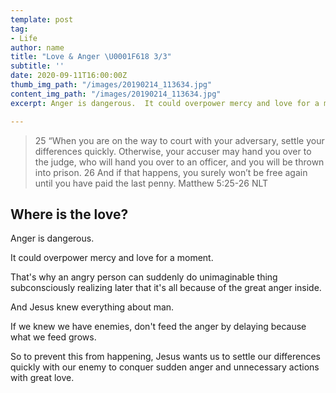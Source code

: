```yaml
---
template: post
tag:
- Life
author: name
title: "Love & Anger \U0001F618 3/3"
subtitle: ''
date: 2020-09-11T16:00:00Z
thumb_img_path: "/images/20190214_113634.jpg"
content_img_path: "/images/20190214_113634.jpg"
excerpt: Anger is dangerous.  It could overpower mercy and love for a moment.

---
```

> 25 “When you are on the way to court with your adversary, settle your differences quickly. Otherwise, your accuser may hand you over to the judge, who will hand you over to an officer, and you will be thrown into prison. 26 And if that happens, you surely won’t be free again until you have paid the last penny. Matthew 5:25-26 NLT

## Where is the love?

Anger is dangerous.

It could overpower mercy and love for a moment.

That's why an angry person can suddenly do unimaginable thing subconsciously realizing later that it's all because of the great anger inside.

And Jesus knew everything about man.

If we knew we have enemies, don't feed the anger by delaying because what we feed grows.

So to prevent this from happening, Jesus wants us to settle our differences quickly with our enemy to conquer sudden anger and unnecessary actions with great love.